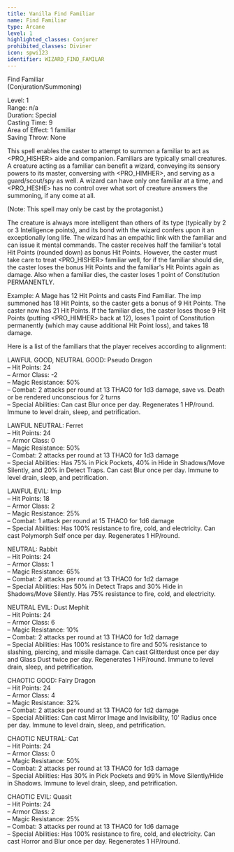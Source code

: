 ```yaml
---
title: Vanilla Find Familiar
name: Find Familiar
type: Arcane
level: 1
highlighted_classes: Conjurer
prohibited_classes: Diviner
icon: spwi123
identifier: WIZARD_FIND_FAMILAR
---
```

Find Familiar  
(Conjuration/Summoning)  
  
Level: 1  
Range: n/a  
Duration: Special  
Casting Time: 9  
Area of Effect: 1 familiar  
Saving Throw: None  
  
This spell enables the caster to attempt to summon a familiar to act as &lt;PRO_HISHER&gt; aide and companion. Familiars are typically small creatures. A creature acting as a familiar can benefit a wizard, conveying its sensory powers to its master, conversing with &lt;PRO_HIMHER&gt;, and serving as a guard/scout/spy as well. A wizard can have only one familiar at a time, and &lt;PRO_HESHE&gt; has no control over what sort of creature answers the summoning, if any come at all.  
  
(Note: This spell may only be cast by the protagonist.)  
  
The creature is always more intelligent than others of its type (typically by 2 or 3 Intelligence points), and its bond with the wizard confers upon it an exceptionally long life. The wizard has an empathic link with the familiar and can issue it mental commands. The caster receives half the familiar's total Hit Points (rounded down) as bonus Hit Points. However, the caster must take care to treat &lt;PRO_HISHER&gt; familiar well, for if the familiar should die, the caster loses the bonus Hit Points and the familiar's Hit Points again as damage. Also when a familiar dies, the caster loses 1 point of Constitution PERMANENTLY.  
  
Example: A Mage has 12 Hit Points and casts Find Familiar. The imp summoned has 18 Hit Points, so the caster gets a bonus of 9 Hit Points. The caster now has 21 Hit Points. If the familiar dies, the caster loses those 9 Hit Points (putting &lt;PRO_HIMHER&gt; back at 12), loses 1 point of Constitution permanently (which may cause additional Hit Point loss), and takes 18 damage.  
  
Here is a list of the familiars that the player receives according to alignment:  
  
LAWFUL GOOD, NEUTRAL GOOD: Pseudo Dragon  
– Hit Points: 24  
– Armor Class: -2  
– Magic Resistance: 50%  
– Combat: 2 attacks per round at 13 THAC0 for 1d3 damage, save vs. Death or be rendered unconscious for 2 turns  
– Special Abilities: Can cast Blur once per day. Regenerates 1 HP/round. Immune to level drain, sleep, and petrification.  
  
LAWFUL NEUTRAL: Ferret  
– Hit Points: 24  
– Armor Class: 0  
– Magic Resistance: 50%  
– Combat: 2 attacks per round at 13 THAC0 for 1d3 damage  
– Special Abilities: Has 75% in Pick Pockets, 40% in Hide in Shadows/Move Silently, and 20% in Detect Traps. Can cast Blur once per day. Immune to level drain, sleep, and petrification.  
  
LAWFUL EVIL: Imp  
– Hit Points: 18  
– Armor Class: 2  
– Magic Resistance: 25%  
– Combat: 1 attack per round at 15 THAC0 for 1d6 damage  
– Special Abilities: Has 100% resistance to fire, cold, and electricity. Can cast Polymorph Self once per day. Regenerates 1 HP/round.  
  
NEUTRAL: Rabbit  
– Hit Points: 24  
– Armor Class: 1  
– Magic Resistance: 65%  
– Combat: 2 attacks per round at 13 THAC0 for 1d2 damage  
– Special Abilities: Has 50% in Detect Traps and 30% Hide in Shadows/Move Silently. Has 75% resistance to fire, cold, and electricity.  
  
NEUTRAL EVIL: Dust Mephit  
– Hit Points: 24  
– Armor Class: 6  
– Magic Resistance: 10%  
– Combat: 2 attacks per round at 13 THAC0 for 1d2 damage  
– Special Abilities: Has 100% resistance to fire and 50% resistance to slashing, piercing, and missile damage. Can cast Glitterdust once per day and Glass Dust twice per day. Regenerates 1 HP/round. Immune to level drain, sleep, and petrification.  
  
CHAOTIC GOOD: Fairy Dragon  
– Hit Points: 24  
– Armor Class: 4  
– Magic Resistance: 32%  
– Combat: 2 attacks per round at 13 THAC0 for 1d2 damage  
– Special Abilities: Can cast Mirror Image and Invisibility, 10' Radius once per day. Immune to level drain, sleep, and petrification.  
  
CHAOTIC NEUTRAL: Cat  
– Hit Points: 24  
– Armor Class: 0  
– Magic Resistance: 50%  
– Combat: 2 attacks per round at 13 THAC0 for 1d3 damage  
– Special Abilities: Has 30% in Pick Pockets and 99% in Move Silently/Hide in Shadows. Immune to level drain, sleep, and petrification.  
  
CHAOTIC EVIL: Quasit  
– Hit Points: 24  
– Armor Class: 2  
– Magic Resistance: 25%  
– Combat: 3 attacks per round at 13 THAC0 for 1d6 damage  
– Special Abilities: Has 100% resistance to fire, cold, and electricity. Can cast Horror and Blur once per day. Regenerates 1 HP/round.  
